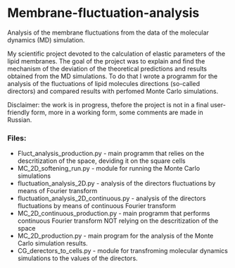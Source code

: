 # Membrane-fluctuation-analysis
Analysis of the membrane fluctuations from the data of the molecular dynamics (MD) simulation.

My scientific project devoted to the calculation of elastic parameters of the lipid membranes.
The goal of the project was to explain and find the mechanism of the deviation of the theoretical predictions and results obtained from the MD simulations.
To do that I wrote a programm for the analysis of the fluctuations of lipid molecules directions (so-called directors) and compared results with 
perfomed Monte Carlo simulations.

Disclaimer: the work is in progress, thefore the project is not in a final user-friendly form, more in a working form, some comments are made in Russian.

### Files:

- Fluct_analysis_production.py - main programm that relies on the descritization of the space, deviding it on the square cells
- MC_2D_softening_run.py - module for running the Monte Carlo simulations
- fluctuation_analysis_2D.py - analysis of the directors fluctuations by means of Fourier transform
- fluctuation_analysis_2D_continuous.py - analysis of the directors fluctuations by means of continuous Fourier transform
- MC_2D_continuous_production.py - main programm that performs continuous Fourier transform NOT relying on the descritization of the space
- MC_2D_production.py - main program for the analysis of the Monte Carlo simulation results. 
- CG_derectors_to_cells.py - module for transfroming molecular dynamics simulations to the values of the directors.
